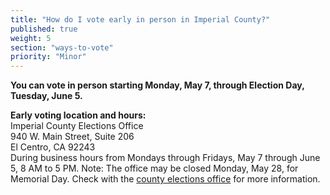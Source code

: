 ```yaml
---
title: "How do I vote early in person in Imperial County?"
published: true
weight: 5
section: "ways-to-vote"
priority: "Minor"
---
```


**You can vote in person starting Monday, May 7, through Election Day, Tuesday, June 5.**  

**Early voting location and hours:**  
Imperial County Elections Office  
940 W. Main Street, Suite 206  
El Centro, CA 92243  
During business hours from Mondays through Fridays, May 7 through June 5, 8 AM to 5 PM. Note: The office may be closed Monday, May 28, for Memorial Day. Check with the [county elections office](#section-election-office-contact) for more information. 